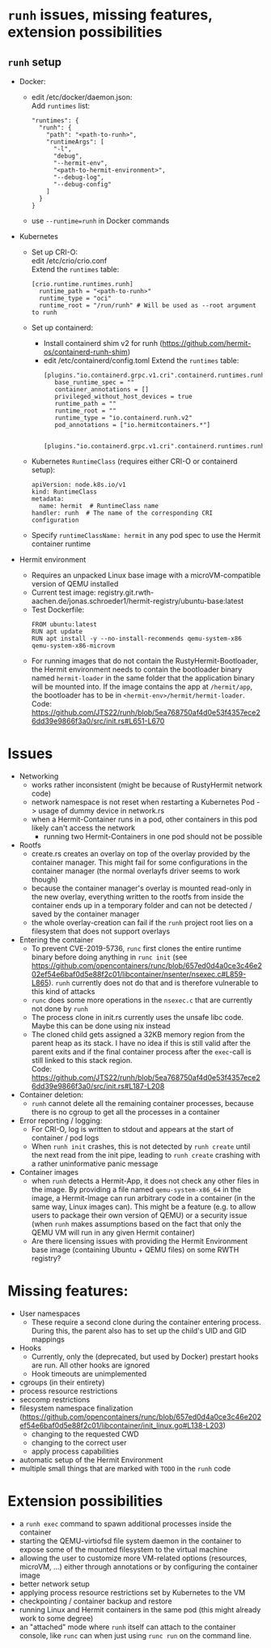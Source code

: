 # `runh` issues, missing features, extension possibilities
## `runh` setup
- Docker:
  - edit /etc/docker/daemon.json:  
    Add `runtimes` list:
    ```
    "runtimes": {
      "runh": {
        "path": "<path-to-runh>",
        "runtimeArgs": [
          "-l",
          "debug",
          "--hermit-env",
          "<path-to-hermit-environment>",
          "--debug-log",
          "--debug-config"
        ]
      }
    }
    ```
  - use `--runtime=runh` in Docker commands
- Kubernetes
  - Set up CRI-O:  
    edit /etc/crio/crio.conf  
    Extend the `runtimes` table:
    ```
    [crio.runtime.runtimes.runh]
      runtime_path = "<path-to-runh>"
      runtime_type = "oci"
      runtime_root = "/run/runh" # Will be used as --root argument to runh
    ```
  - Set up containerd:
    - Install containerd shim v2 for runh (https://github.com/hermit-os/containerd-runh-shim)
    - edit /etc/containerd/config.toml
      Extend the `runtimes` table:
      ```
      [plugins."io.containerd.grpc.v1.cri".containerd.runtimes.runh]
         base_runtime_spec = ""
         container_annotations = []
         privileged_without_host_devices = true
         runtime_path = ""
         runtime_root = ""
         runtime_type = "io.containerd.runh.v2"
         pod_annotations = ["io.hermitcontainers.*"]

         [plugins."io.containerd.grpc.v1.cri".containerd.runtimes.runh.options]

      ```
  
  - Kubernetes `RuntimeClass` (requires either CRI-O or containerd setup):  
    ```
    apiVersion: node.k8s.io/v1
    kind: RuntimeClass
    metadata:
      name: hermit  # RuntimeClass name
    handler: runh  # The name of the corresponding CRI configuration
    ```
  - Specify `runtimeClassName: hermit` in any pod spec to use the Hermit container runtime

- Hermit environment
  - Requires an unpacked Linux base image with a microVM-compatible version of QEMU installed
  - Current test image: registry.git.rwth-aachen.de/jonas.schroeder1/hermit-registry/ubuntu-base:latest
  - Test Dockerfile:  
    ```
    FROM ubuntu:latest
    RUN apt update
    RUN apt install -y --no-install-recommends qemu-system-x86 qemu-system-x86-microvm
    ```
  - For running images that do not contain the RustyHermit-Bootloader, the Hermit environment needs to contain the bootloader binary named `hermit-loader` in the same folder that the application binary will be mounted into. If the image contains the app at `/hermit/app`, the bootloader has to be in `<hermit-env>/hermit/hermit-loader`.  
  Code: https://github.com/JTS22/runh/blob/5ea768750af4d0e53f4357ece26dd39e9866f3a0/src/init.rs#L651-L670

# Issues
- Networking
  - works rather inconsistent (might be because of RustyHermit network code)
  - network namespace is not reset when restarting a Kubernetes Pod -> usage of dummy device in network.rs
  - when a Hermit-Container runs in a pod, other containers in this pod likely can't access the network
    - running two Hermit-Containers in one pod should not be possible
- Rootfs
  - create.rs creates an overlay on top of the overlay provided by the container manager.
    This might fail for some configurations in the container manager (the normal overlayfs driver seems to work though)
  - because the container manager's overlay is mounted read-only in the new overlay, everything written to the rootfs from inside the 
    container ends up in a temporary folder and can not be detected / saved by the container manager
  - the whole overlay-creation can fail if the `runh` project root lies on a filesystem that does not support overlays
- Entering the container
  - To prevent CVE-2019-5736, `runc` first clones the entire runtime binary before doing anything in `runc init` (see https://github.com/opencontainers/runc/blob/657ed0d4a0ce3c46e202ef54e6baf0d5e88f2c01/libcontainer/nsenter/nsexec.c#L859-L865). `runh` currently does not do that and is therefore vulnerable to this kind of attacks
  - `runc` does some more operations in the `nsexec.c` that are currently not done by `runh`
  - The process clone in init.rs currently uses the unsafe libc code. Maybe this can be done using nix instead
  - The cloned child gets assigned a 32KB memory region from the parent heap as its stack. I have no idea if this is still valid after the parent exits and if the final container process after the `exec`-call is still linked to this stack region.  
  Code: https://github.com/JTS22/runh/blob/5ea768750af4d0e53f4357ece26dd39e9866f3a0/src/init.rs#L187-L208
- Container deletion:
  - `runh` cannot delete all the remaining container processes, because there is no cgroup to get all the processes in a container
- Error reporting / logging:
  - For CRI-O, log is written to stdout and appears at the start of container / pod logs
  - When `runh init` crashes, this is not detected by `runh create` until the next read from the init pipe, leading to `runh create` crashing with a rather uninformative panic message
- Container images
  - when `runh` detects a Hermit-App, it does not check any other files in the image. By providing a file named `qemu-system-x86_64` in the image, a Hermit-Image can run arbitrary code in a container (in the same way, Linux images can). This might be a feature (e.g. to allow users to
  package their own version of QEMU) or a security issue (when `runh` makes assumptions based on the fact that only the QEMU VM will run in any given Hermit container)
  - Are there licensing issues with providing the Hermit Environment base image (containing Ubuntu + QEMU files) on some RWTH registry?


# Missing features:
- User namespaces
  - These require a second clone during the container entering process. During this, the parent also has to set up the child's UID and GID mappings
- Hooks
  - Currently, only the (deprecated, but used by Docker) prestart hooks are run. All other hooks are ignored
  - Hook timeouts are unimplemented
- cgroups (in their entirety)
- process resource restrictions
- seccomp restrictions
- filesystem namespace finalization (https://github.com/opencontainers/runc/blob/657ed0d4a0ce3c46e202ef54e6baf0d5e88f2c01/libcontainer/init_linux.go#L138-L203)
  - changing to the requested CWD
  - changing to the correct user
  - apply process capabilities
- automatic setup of the Hermit Environment
- multiple small things that are marked with `TODO` in the `runh` code

# Extension possibilities
- a `runh exec` command to spawn additional processes inside the container
- starting the QEMU-virtiofsd file system daemon in the container to expose some of the mounted filesystem to the virtual machine
- allowing the user to customize more VM-related options (resources, microVM, ...) either through annotations or by configuring the container image
- better network setup
- applying process resource restrictions set by Kubernetes to the VM
- checkpointing / container backup and restore
- running Linux and Hermit containers in the same pod (this might already work to some degree)
- an "attached" mode where `runh` itself can attach to the container console, like `runc` can when just using `runc run` on the command line.


